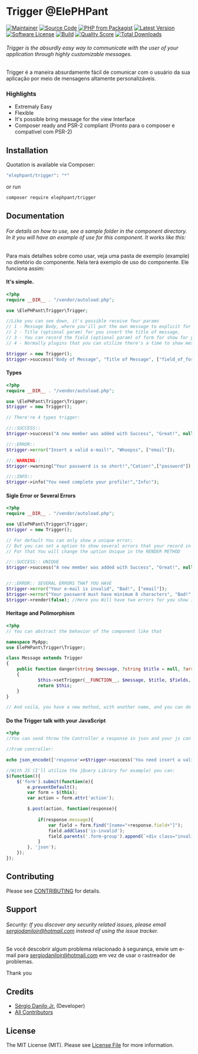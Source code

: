 # Trigger @ElePHPant

[![Maintainer](http://img.shields.io/badge/maintainer-@sergiodanilojr-blue.svg?style=flat-square)](https://twitter.com/sergiodanilojr)
[![Source Code](http://img.shields.io/badge/source-elephpant/trigger-blue.svg?style=flat-square)](https://github.com/sergiodanilojr/trigger)
[![PHP from Packagist](https://img.shields.io/packagist/php-v/elephpant/trigger.svg?style=flat-square)](https://packagist.org/packages/elephpant/trigger)
[![Latest Version](https://img.shields.io/github/release/elephpant/trigger.svg?style=flat-square)](https://github.com/sergiodanilojr/trigger/releases)
[![Software License](https://img.shields.io/badge/license-MIT-brightgreen.svg?style=flat-square)](LICENSE)
[![Build](https://img.shields.io/scrutinizer/build/g/sergiodanilojr/trigger.svg?style=flat-square)](https://scrutinizer-ci.com/g/sergiodanilojr/trigger)
[![Quality Score](https://img.shields.io/scrutinizer/g/sergiodanilojr/trigger.svg?style=flat-square)](https://scrutinizer-ci.com/g/sergiodanilojr/trigger)
[![Total Downloads](https://img.shields.io/packagist/dt/elephpant/trigger.svg?style=flat-square)](https://packagist.org/packages/elephpant/trigger)

###### Trigger is the absurdly easy way to communicate with the user of your application through highly customizable messages.

Trigger é a maneira absurdamente fácil de comunicar com o usuário da sua aplicação por meio de mensagens altamente personalizáveis.


### Highlights

- Extremaly Easy
- Flexible
- It's possible bring message for the view Interface 
- Composer ready and PSR-2 compliant (Pronto para o composer e compatível com PSR-2)

## Installation

Quotation is available via Composer:

```bash
"elephpant/trigger": "*"
```

or run

```bash
composer require elephpant/trigger
```

## Documentation

###### For details on how to use, see a sample folder in the component directory. In it you will have an example of use for this component. It works like this:

Para mais detalhes sobre como usar, veja uma pasta de exemplo (example) no diretório do componente. Nela terá exemplo de uso do componente. Ele funciona assim:


#### It's simple.

```php
<?php
require __DIR__ . "/vendor/autoload.php";

use \ElePHPant\Trigger\Trigger;

//Like you can see down, it's possible receive four params
// 1 - Message Body, where you'ill put the own message to explicit for the member.
// 2 - Title (optional param) for you insert the title of message.
// 3 - You can record the field (optional param) of form for show for your member some message about those field.
// 4 - Normally plugins that you can utilize there's a time to show message in the screen, then you can define a default Timeout (default's 5000 miliseconds)

$trigger = new Trigger();
$trigger->success("Body of Message", "Title of Message", ["field_of_form"],3000);


```

#### Types

```php
<?php
require __DIR__ . "/vendor/autoload.php";

use \ElePHPant\Trigger\Trigger;
$trigger = new Trigger();

// There're 4 types trigger:

//::SUCCESS::
$trigger->success("A new member was added with Success", "Great!", null);

//::ERROR::
$trigger->error("Insert a valid e-mail!", "Whoopss", ["email"]);

//::WARNING::
$trigger->warning("Your password is so short!","Cation!",["password"]);

//::INFO::
$trigger->info("You need complete your profile!","Info!");
```


#### Sigle Error or Several Errors

```php
<?php
require __DIR__ . "/vendor/autoload.php";

use \ElePHPant\Trigger\Trigger;
$trigger = new Trigger();

// For default You can only show a unique error;
// But you can set a option to show several errors that your record in the Trigger Object
// For that You will change the uption Unique in the RENDER METHOD

//::SUCCESS:: UNIQUE
$trigger->success("A new member was added with Success", "Great!", null)->render();


//::ERROR:: SEVERAL ERRORS THAT YOU HAVE
$trigger->error("Your e-mail is invalid", "Bad!", ["email"]);
$trigger->error("Your password must have minimum 8 characters", "Bad!", ["password"]);
$trigger->render(false); //Here you Will have two errors for you show in the View for your User.

```

#### Heritage and Polimorphism

```php
<?php
// You can abstract the behavior of the component like that

namespace MyApp;
use ElePHPant\Trigger\Trigger;

class Message extends Trigger
{
    public function danger(string $message, ?string $title = null, ?array $fields = null, int $timeOut = 5000):self
    {
            $this->setTrigger(__FUNCTION__, $message, $title, $fields, $timeOut);
            return $this;
    }
}

// And voilà, you have a new method, with another name, and you can do whatever. This is possible because this component was thought for implement in any project.

```


#### Do the Trigger talk with your JavaScript

```php
<?php
//You can send throw the Controller a response in json and your js can read and do anything

//From controller: 

echo json_encode(['response'=>$trigger->success('You need insert a valid e-mail!')->render()]);

```
```js
//With JS (I'll utilize the jQuery Library for example) you can:
$(function(){
    $('form').submit(function(e){
        e.preventDefault();
        var form = $(this);
        var action = form.attr('action');

        $.post(action, function(response){
        
            if(response.message){
                var field = form.find("[name="+response.field+"]");
                field.addClass('is-invalid');
                field.parents('.form-group').append(`<div class="invalid-feedback">${response.message}</div>`);
            }
        }, 'json');
    });
});
```



## Contributing

Please see [CONTRIBUTING](https://github.com/sergiodanilojr/trigger/blob/master/CONTRIBUTING.md) for details.

## Support

###### Security: If you discover any security related issues, please email sergiodanilojr@hotmail.com instead of using the issue tracker.

Se você descobrir algum problema relacionado à segurança, envie um e-mail para sergiodanilojr@hotmail.com em vez de usar o rastreador de problemas.

Thank you

## Credits

- [Sérgio Danilo Jr.](https://github.com/sergiodanilojr) (Developer)
- [All Contributors](https://github.com/sergiodanilojr/trigger/contributors)

## License

The MIT License (MIT). Please see [License File](https://github.com/sergiodanilojr/trigger/blob/master/LICENSE) for more information.